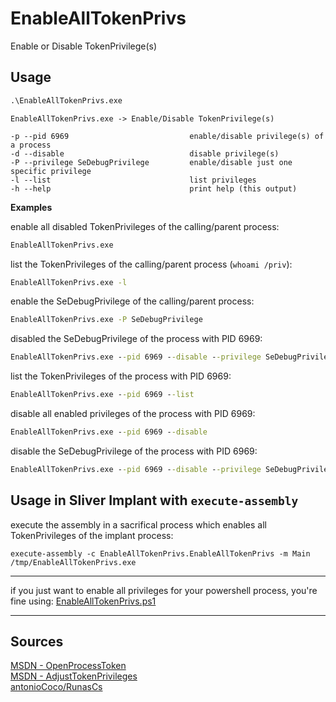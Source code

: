 ﻿# EnableAllTokenPrivs

Enable or Disable TokenPrivilege(s)

## Usage

```cmd
.\EnableAllTokenPrivs.exe
```

```log
EnableAllTokenPrivs.exe -> Enable/Disable TokenPrivilege(s)

-p --pid 6969                           enable/disable privilege(s) of a process
-d --disable                            disable privilege(s)
-P --privilege SeDebugPrivilege         enable/disable just one specific privilege
-l --list                               list privileges
-h --help                               print help (this output)
```


**Examples**

enable all disabled TokenPrivileges of the calling/parent process:
```cmd
EnableAllTokenPrivs.exe
```

list the TokenPrivileges of the calling/parent process (`whoami /priv`):
```cmd
EnableAllTokenPrivs.exe -l
```

enable the SeDebugPrivilege of the calling/parent process:
```cmd
EnableAllTokenPrivs.exe -P SeDebugPrivilege
```

disabled the SeDebugPrivilege of the process with PID 6969:
```cmd
EnableAllTokenPrivs.exe --pid 6969 --disable --privilege SeDebugPrivilege
```

list the TokenPrivileges of the process with PID 6969:
```cmd
EnableAllTokenPrivs.exe --pid 6969 --list
```

disable all enabled privileges of the process with PID 6969:
```cmd
EnableAllTokenPrivs.exe --pid 6969 --disable
```

disable the SeDebugPrivilege of the process with PID 6969:
```cmd
EnableAllTokenPrivs.exe --pid 6969 --disable --privilege SeDebugPrivilege
```


## Usage in Sliver Implant with `execute-assembly`

execute the assembly in a sacrifical process which enables all TokenPrivileges of the implant process:
```sliver
execute-assembly -c EnableAllTokenPrivs.EnableAllTokenPrivs -m Main /tmp/EnableAllTokenPrivs.exe
```

___
if you just want to enable all privileges for your powershell process, you're fine using:
[EnableAllTokenPrivs.ps1](https://github.com/fashionproof/EnableAllTokenPrivs/blob/master/EnableAllTokenPrivs.ps1)

___
## Sources

[MSDN - OpenProcessToken](https://learn.microsoft.com/en-us/windows/win32/api/processthreadsapi/nf-processthreadsapi-openprocesstoken)  
[MSDN - AdjustTokenPrivileges](https://learn.microsoft.com/en-us/windows/win32/api/securitybaseapi/nf-securitybaseapi-adjusttokenprivileges)  
[antonioCoco/RunasCs](https://github.com/antonioCoco/RunasCs/blob/master/RunasCs.cs)  
